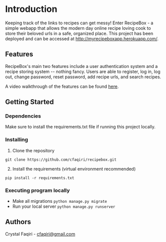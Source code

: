 # Introduction

Keeping track of the links to recipes can get messy! Enter RecipeBox - a simple webapp that allows the modern day online recipe loving cook to store their beloved urls in a safe, organized place. This project has been deployed and can be accessed at http://myrecipeboxapp.herokuapp.com/.

## Features

RecipeBox's main two features include a user authentication system and a recipe storing system -- nothing fancy. Users are able to register, log in, log out, change password, reset password, add recipe urls, and search recipes. 

A video walkthrough of the features can be found [here](https://www.youtube.com/watch?v=iMb10NwLbOU&ab_channel=CrystalFaqiri).

## Getting Started

### Dependencies

Make sure to install the requirements.txt file if running this project locally. 

### Installing

1. Clone the repository
```
git clone https://github.com/cfaqiri/recipebox.git
```
2. Install the requirements (virtual environment recommended)
```
pip install -r requirements.txt
```

### Executing program locally

- Make all migrations 
```python manage.py migrate```
- Run your local server
```python manage.py runserver```

## Authors

Crystal Faqiri - cfaqiri@gmail.com
